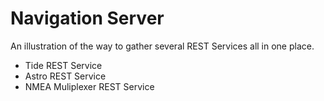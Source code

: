 # Navigation Server

An illustration of the way to gather several REST Services all in one place.

- Tide REST Service
- Astro REST Service
- NMEA Muliplexer REST Service
